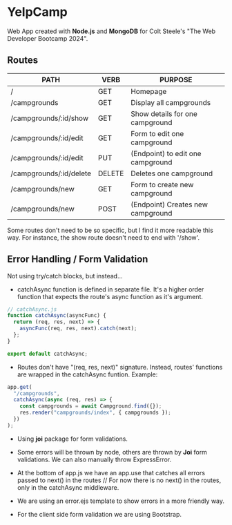 # YelpCamp

Web App created with **Node.js** and **MongoDB** for Colt Steele's "The Web Developer Bootcamp 2024".

## Routes

| PATH                    | VERB   | PURPOSE                           |
| ----------------------- | ------ | --------------------------------- |
| /                       | GET    | Homepage                          |
| /campgrounds            | GET    | Display all campgrounds           |
| /campgrounds/:id/show   | GET    | Show details for one campground   |
| /campgrounds/:id/edit   | GET    | Form to edit one campground       |
| /campgrounds/:id/edit   | PUT    | (Endpoint) to edit one campground |
| /campgrounds/:id/delete | DELETE | Deletes one campground            |
| /campgrounds/new        | GET    | Form to create new campground     |
| /campgrounds/new        | POST   | (Endpoint) Creates new campground |

Some routes don't need to be so specific, but I find it more readable this way. For instance, the show route doesn't need to end with '/show'.

## Error Handling / Form Validation

Not using try/catch blocks, but instead...

- catchAsync function is defined in separate file. It's a higher order function that expects the route's async function as it's argument.

```js
// catchAsync.js
function catchAsync(asyncFunc) {
  return (req, res, next) => {
    asyncFunc(req, res, next).catch(next);
  };
}

export default catchAsync;
```

- Routes don't have "(req, res, next)" signature. Instead, routes' functions are wrapped in the catchAsync funtion. Example:

```js
app.get(
  "/campgrounds",
  catchAsync(async (req, res) => {
    const campgrounds = await Campground.find({});
    res.render("campgrounds/index", { campgrounds });
  })
);
```

- Using **joi** package for form validations.

- Some errors will be thrown by node, others are thrown by **Joi** form validations. We can also manually throw ExpressError.

- At the bottom of app.js we have an app.use that catches all errors passed to next() in the routes // For now there is no next() in the routes, only in the catchAsync middleware.

- We are using an error.ejs template to show errors in a more friendly way.

- For the client side form validation we are using Bootstrap.
